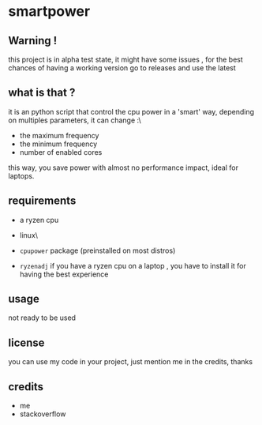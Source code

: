 # smartpower
## Warning !
this project is in alpha test state, it might have some issues , for the best chances of having a working version go to releases and use the latest
## what is that ?
it is an python script that control the cpu power in a 'smart' way, depending on multiples parameters, it can change :\
 - the maximum frequency
 - the minimum frequency
 - number of enabled cores

this way, you save power with almost no performance impact, ideal for laptops.
## requirements
- a ryzen cpu

- linux\
- `cpupower` package (preinstalled on most distros)
- `ryzenadj` if you have a ryzen cpu on a laptop , you have to install it for having the best experience
## usage
not ready to be used
## license
you can use my code in your project, just mention me in the credits, thanks
## credits
- me
- stackoverflow
